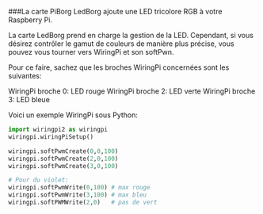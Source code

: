 <!--
---
name: PiBorg LedBorg
class: board
type: tous
manufacturer: PiBorg
description: une carte LED RGB pour la Raspberry Pi
url: https://www.piborg.org/ledborg-new/install
buy: https://www.piborg.org/ledborg
pincount: 26
pin:
  '11':
    name: LED rouge
    direction: output
    active: high
    description: LED rouge de la PiBorg
  '13':
    name: LED verte
    direction: input
    active: high
    description: LED verte de la PiBorg
  '15':
    name: LED bleue
    direction: output
    active: high
    description: LED bleue de la PiBorg
-->
###La carte PiBorg LedBorg ajoute une LED tricolore RGB à votre Raspberry Pi.

La carte LedBorg prend en charge la gestion de la LED. Cependant, si vous désirez contrôler le gamut de couleurs de manière plus précise, vous pouvez vous tourner vers WiringPi et son softPwn.

Pour ce faire, sachez que les broches WiringPi concernées sont les suivantes:

WiringPi broche 0: LED rouge
WiringPi broche 2: LED verte
WiringPi broche 3: LED bleue

Voici un exemple WiringPi sous Python:

```python
import wiringpi2 as wiringpi
wiringpi.wiringPiSetup()

wiringpi.softPwmCreate(0,0,100)
wiringpi.softPwmCreate(2,0,100)
wiringpi.softPwmCreate(3,0,100)

# Pour du violet:
wiringpi.softPwmWrite(0,100) # max rouge
wiringpi.softPwmWrite(3,100) # max bleu
wiringpi.softPWMWrite(2,0)	 # pas de vert
```